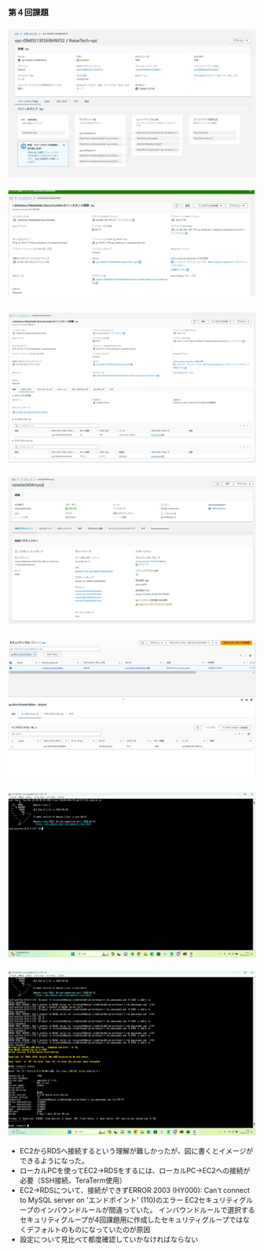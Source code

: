 ### 第４回課題

### ![VPC](lecture04images/VPC.png)

### ![EC2](lecture04images/EC2.png)
## ![EC2セキュリティグループ](lecture04images/EC2-securitygroup.png)

### ![RDS](lecture04images/RDS.png)
 ## ![RDSセキュリティグループ](lecture04images/RDS-securitygroup.png)

### ![ローカルPCからEC2インスタンスへSSH接続](lecture04images/SSHconnect.png)
 
### ![EC2からRDSのMysqlへ接続](lecture04images/EC2-RDS.png)
 

- EC2からRDSへ接続するという理解が難しかったが、図に書くとイメージができるようになった。
- ローカルPCを使ってEC2→RDSをするには、ローカルPC→EC2への接続が必要（SSH接続、TeraTerm使用）
- EC2→RDSについて、接続ができずERROR 2003 (HY000): Can't connect to MySQL server on 'エンドポイント' (110)のエラー
   EC2セキュリティグループのインバウンドルールが間違っていた。
   インバウンドルールで選択するセキュリティグループが4回課題用に作成したセキュリティグループではなくデフォルトのものになっていたのが原因
- 設定について見比べて都度確認していかなければならない